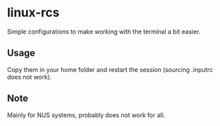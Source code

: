 # linux-rcs
Simple configurations to make working with the terminal a bit easier.

## Usage
Copy them in your home folder and restart the session (sourcing .inputrc does not work).

## Note
Mainly for NUS systems, probably does not work for all.
